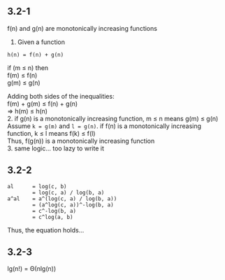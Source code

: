 
## 3.2-1
f(n) and g(n) are monotonically increasing functions <br>
1. Given a function 
```
h(n) = f(n) + g(n)
```

if (m &le; n) then <br>
f(m) &le; f(n) <br>
g(m) &le; g(n)

Adding both sides of the inequalities: <br>
f(m) + g(m) &le; f(n) + g(n) <br>
=> h(m) &le; h(n) <br>
2. if g(n) is a monotonically increasing function, m &le; n means g(m) &le; g(n) <br>
Assume ```k = g(m)``` and ```l = g(n)```.
if f(n) is a monotonically increasing function, k &le; l means f(k) &le; f(l) <br>
Thus, f(g(n)) is a monotonically increasing function <br>
3. same logic... too lazy to write it

## 3.2-2
```
al 		= log(c, b) 
		= log(c, a) / log(b, a)
a^al 	= a^(log(c, a) / log(b, a))
		= (a^log(c, a))^-log(b, a)
		= c^-log(b, a)
		= c^log(a, b)
```
Thus, the equation holds...

## 3.2-3
lg(n!) = &Theta;(nlg(n))